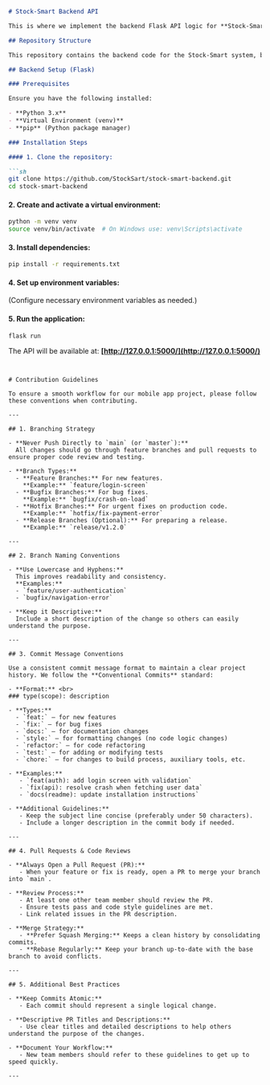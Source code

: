 

```md
# Stock-Smart Backend API

This is where we implement the backend Flask API logic for **Stock-Smart**.

## Repository Structure

This repository contains the backend code for the Stock-Smart system, built using Flask.

## Backend Setup (Flask)

### Prerequisites

Ensure you have the following installed:

- **Python 3.x**
- **Virtual Environment (venv)**
- **pip** (Python package manager)

### Installation Steps

#### 1. Clone the repository:

```sh
git clone https://github.com/StockSart/stock-smart-backend.git
cd stock-smart-backend
```

#### 2. Create and activate a virtual environment:

```sh
python -m venv venv
source venv/bin/activate  # On Windows use: venv\Scripts\activate
```

#### 3. Install dependencies:

```sh
pip install -r requirements.txt
```

#### 4. Set up environment variables:

(Configure necessary environment variables as needed.)

#### 5. Run the application:

```sh
flask run
```

The API will be available at: **[http://127.0.0.1:5000/](http://127.0.0.1:5000/)**
```


# Contribution Guidelines

To ensure a smooth workflow for our mobile app project, please follow these conventions when contributing.

---

## 1. Branching Strategy

- **Never Push Directly to `main` (or `master`):**  
  All changes should go through feature branches and pull requests to ensure proper code review and testing.

- **Branch Types:**
  - **Feature Branches:** For new features.  
    **Example:** `feature/login-screen`
  - **Bugfix Branches:** For bug fixes.  
    **Example:** `bugfix/crash-on-load`
  - **Hotfix Branches:** For urgent fixes on production code.  
    **Example:** `hotfix/fix-payment-error`
  - **Release Branches (Optional):** For preparing a release.  
    **Example:** `release/v1.2.0`

---

## 2. Branch Naming Conventions

- **Use Lowercase and Hyphens:**  
  This improves readability and consistency.  
  **Examples:**
  - `feature/user-authentication`
  - `bugfix/navigation-error`

- **Keep it Descriptive:**  
  Include a short description of the change so others can easily understand the purpose.

---

## 3. Commit Message Conventions

Use a consistent commit message format to maintain a clear project history. We follow the **Conventional Commits** standard:

- **Format:** <br>
### type(scope): description

- **Types:**
  - `feat:` — for new features
  - `fix:` — for bug fixes
  - `docs:` — for documentation changes
  - `style:` — for formatting changes (no code logic changes)
  - `refactor:` — for code refactoring
  - `test:` — for adding or modifying tests
  - `chore:` — for changes to build process, auxiliary tools, etc.

- **Examples:**
   - `feat(auth): add login screen with validation`
   - `fix(api): resolve crash when fetching user data`
   - `docs(readme): update installation instructions`

- **Additional Guidelines:**
   - Keep the subject line concise (preferably under 50 characters).
   - Include a longer description in the commit body if needed.

---

## 4. Pull Requests & Code Reviews

- **Always Open a Pull Request (PR):**  
   - When your feature or fix is ready, open a PR to merge your branch into `main`.

- **Review Process:**
   - At least one other team member should review the PR.
   - Ensure tests pass and code style guidelines are met.
   - Link related issues in the PR description.

- **Merge Strategy:**
   - **Prefer Squash Merging:** Keeps a clean history by consolidating commits.
   - **Rebase Regularly:** Keep your branch up-to-date with the base branch to avoid conflicts.

---

## 5. Additional Best Practices

- **Keep Commits Atomic:**  
   - Each commit should represent a single logical change.

- **Descriptive PR Titles and Descriptions:**  
   - Use clear titles and detailed descriptions to help others understand the purpose of the changes.

- **Document Your Workflow:**  
   - New team members should refer to these guidelines to get up to speed quickly.

---
